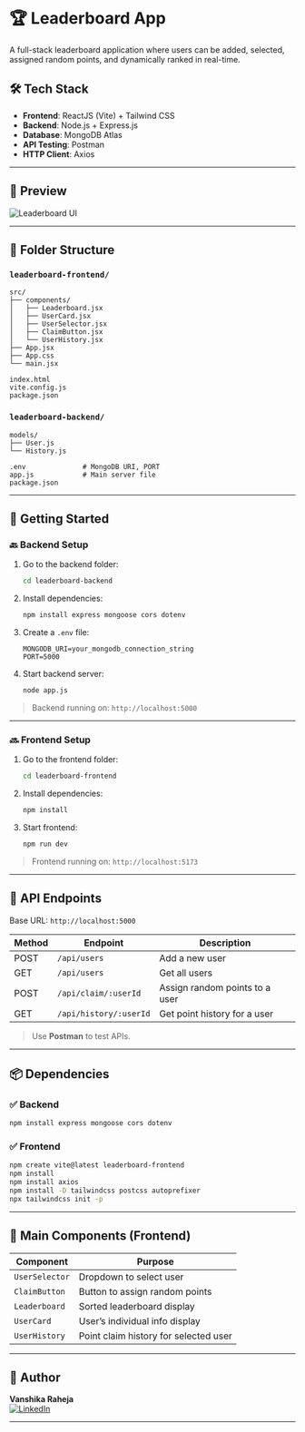 # 🏆 Leaderboard App

A full-stack leaderboard application where users can be added, selected, assigned random points, and dynamically ranked in real-time.

## 🛠 Tech Stack

- **Frontend**: ReactJS (Vite) + Tailwind CSS
- **Backend**: Node.js + Express.js
- **Database**: MongoDB Atlas
- **API Testing**: Postman
- **HTTP Client**: Axios

---

## 📸 Preview



![Leaderboard UI](./preview.png)

---

## 📁 Folder Structure

### `leaderboard-frontend/`

```
src/
├── components/
│   ├── Leaderboard.jsx
│   ├── UserCard.jsx
│   ├── UserSelector.jsx
│   ├── ClaimButton.jsx
│   └── UserHistory.jsx
├── App.jsx
├── App.css
└── main.jsx

index.html
vite.config.js
package.json
```

### `leaderboard-backend/`

```
models/
├── User.js
└── History.js

.env              # MongoDB URI, PORT
app.js            # Main server file
package.json
```

---

## 🚀 Getting Started

### 🔙 Backend Setup

1. Go to the backend folder:
   ```bash
   cd leaderboard-backend
   ```

2. Install dependencies:
   ```bash
   npm install express mongoose cors dotenv
   ```

3. Create a `.env` file:
   ```
   MONGODB_URI=your_mongodb_connection_string
   PORT=5000
   ```

4. Start backend server:
   ```bash
   node app.js
   ```

> Backend running on: `http://localhost:5000`

---

### 🔜 Frontend Setup

1. Go to the frontend folder:
   ```bash
   cd leaderboard-frontend
   ```

2. Install dependencies:
   ```bash
   npm install
   ```

3. Start frontend:
   ```bash
   npm run dev
   ```

> Frontend running on: `http://localhost:5173`

---

## 🔌 API Endpoints

Base URL: `http://localhost:5000`

| Method | Endpoint               | Description                      |
|--------|------------------------|----------------------------------|
| POST   | `/api/users`           | Add a new user                   |
| GET    | `/api/users`           | Get all users                    |
| POST   | `/api/claim/:userId`   | Assign random points to a user   |
| GET    | `/api/history/:userId` | Get point history for a user     |

> Use **Postman** to test APIs.

---

## 📦 Dependencies

### ✅ Backend

```bash
npm install express mongoose cors dotenv
```

### ✅ Frontend

```bash
npm create vite@latest leaderboard-frontend
npm install
npm install axios
npm install -D tailwindcss postcss autoprefixer
npx tailwindcss init -p
```

---

## 🧩 Main Components (Frontend)

| Component       | Purpose                                |
|----------------|----------------------------------------|
| `UserSelector` | Dropdown to select user                |
| `ClaimButton`  | Button to assign random points         |
| `Leaderboard`  | Sorted leaderboard display             |
| `UserCard`     | User’s individual info display         |
| `UserHistory`  | Point claim history for selected user  |

---

## 👤 Author

**Vanshika Raheja**  
[![LinkedIn](https://img.shields.io/badge/LinkedIn-blue?style=for-the-badge&logo=linkedin)](https://www.linkedin.com/in/vanshika-raheja-21095b281/)

---




   

    



















